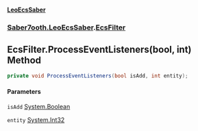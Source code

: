#### [LeoEcsSaber](index.md 'index')
### [Saber7ooth.LeoEcsSaber](Saber7ooth.LeoEcsSaber.md 'Saber7ooth.LeoEcsSaber').[EcsFilter](EcsFilter.md 'Saber7ooth.LeoEcsSaber.EcsFilter')

## EcsFilter.ProcessEventListeners(bool, int) Method

```csharp
private void ProcessEventListeners(bool isAdd, int entity);
```
#### Parameters

<a name='Saber7ooth.LeoEcsSaber.EcsFilter.ProcessEventListeners(bool,int).isAdd'></a>

`isAdd` [System.Boolean](https://docs.microsoft.com/en-us/dotnet/api/System.Boolean 'System.Boolean')

<a name='Saber7ooth.LeoEcsSaber.EcsFilter.ProcessEventListeners(bool,int).entity'></a>

`entity` [System.Int32](https://docs.microsoft.com/en-us/dotnet/api/System.Int32 'System.Int32')